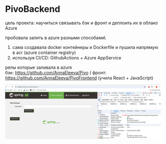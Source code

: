 # PivoBackend
цель проекта: научиться связывать бэк и фронт и деплоить их в облако Azure

пробовала залить в azure разными способами\
1) сама создавала docker контейнеры и Dockerfile и пушила напрямую в acr (azure container registry)
2) используя CI/CD: GithubActions + Azure AppService 

репы которые заливала в azure\
бэк:  https://github.com/AnnaEleeva/Pivo ( 
фронт:  https://github.com/AnnaEleeva/PivoFrontend (учила React + JavaScript)

![img.png](image1.png)


